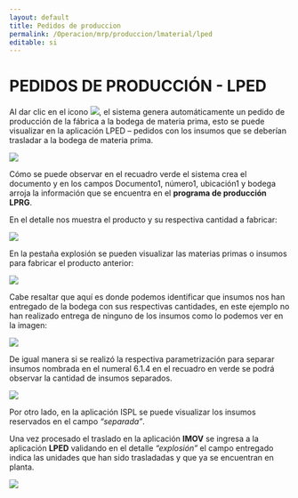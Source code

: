 ```yaml
---
layout: default
title: Pedidos de produccion
permalink: /Operacion/mrp/produccion/lmaterial/lped
editable: si
---
```


# PEDIDOS DE PRODUCCIÓN - LPED


Al dar clic en el icono ![](lped1.png), el sistema genera automáticamente un pedido de producción de la fábrica a la bodega de materia prima, esto se puede visualizar en la aplicación LPED – pedidos con los insumos que se deberían trasladar a la bodega de materia prima. 


![](lped2.png)


Cómo se puede observar en el recuadro verde el sistema crea el documento y en los campos Documento1, número1, ubicación1 y bodega arroja la información que se encuentra en el **programa de producción LPRG**.  

En el detalle nos muestra el producto y su respectiva cantidad a fabricar:  


![](lped3.png)


En la pestaña explosión se pueden visualizar las materias primas o insumos para fabricar el producto anterior:  


![](lped4.png)


Cabe resaltar que aquí es donde podemos identificar que insumos nos han entregado de la bodega con sus respectivas cantidades, en este ejemplo no han realizado entrega de ninguno de los insumos como lo podemos ver en la imagen: 


![](lped5.png)


De igual manera si se realizó la respectiva parametrización para separar insumos nombrada en el numeral 6.1.4 en el recuadro en verde se podrá observar la cantidad de insumos separados.


![](lped6.png)


Por otro lado, en la aplicación ISPL se puede visualizar los insumos reservados en el campo _“separada”_.


Una vez procesado el traslado en la aplicación **IMOV** se ingresa a la aplicación **LPED** validando en el detalle _“explosión”_ el campo entregado indica las unidades que han sido trasladadas y que ya se encuentran en planta.  


![](lped7.png)











